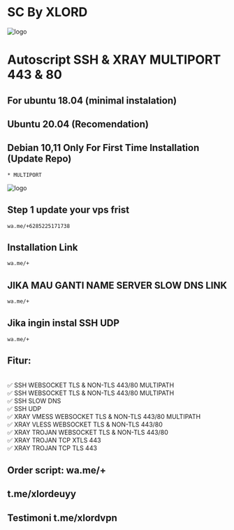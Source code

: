 
# SC By XLORD
![logo](https://raw.githubusercontent.com/kanghory/VPN/main/.png)
# Autoscript SSH & XRAY MULTIPORT 443 & 80

## For ubuntu 18.04 (minimal instalation) 
## Ubuntu 20.04 (Recomendation) 
## Debian 10,11  Only For First Time Installation (Update Repo) <br>
```
* MULTIPORT
```
![logo](https://raw.githubusercontent.com/kanghory/VPN/main/.jpg)
## Step 1 update your vps frist
```
wa.me/+6285225171738
 ```
## Installation Link<br>

  ```html
wa.me/+
  ```
## JIKA MAU GANTI NAME SERVER SLOW DNS LINK<br>

  ```html
wa.me/+
  ```  
## Jika ingin instal SSH UDP
```
wa.me/+
 ```
## Fitur:
<br>
✅ SSH WEBSOCKET TLS & NON-TLS 443/80 MULTIPATH<br>
✅ SSH WEBSOCKET TLS & NON-TLS 443/80 MULTIPATH<br>
✅ SSH SLOW DNS<br>
✅ SSH UDP<br>
✅ XRAY VMESS WEBSOCKET TLS & NON-TLS 443/80 MULTIPATH<br>
✅ XRAY VLESS WEBSOCKET TLS & NON-TLS 443/80<br>
✅ XRAY TROJAN WEBSOCKET TLS & NON-TLS 443/80<br>
✅ XRAY TROJAN TCP XTLS 443<br>
✅ XRAY TROJAN TCP TLS 443<br>

## Order script: wa.me/+
##  t.me/xlordeuyy<br> 
## Testimoni     t.me/xlordvpn
<br>
            
              
